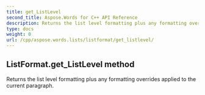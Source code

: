 ```yaml
---
title: get_ListLevel
second_title: Aspose.Words for C++ API Reference
description: Returns the list level formatting plus any formatting overrides applied to the current paragraph. 
type: docs
weight: 0
url: /cpp/aspose.words.lists/listformat/get_listlevel/
---
```

## ListFormat.get_ListLevel method


Returns the list level formatting plus any formatting overrides applied to the current paragraph. 

